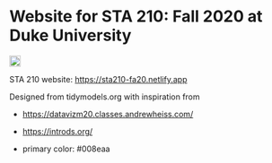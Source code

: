 # Website for STA 210: Fall 2020 at Duke University

<a rel="license" href="http://creativecommons.org/licenses/by-sa/4.0/"><img alt="Creative Commons License" style="border-width:0" src="https://i.creativecommons.org/l/by-sa/4.0/88x31.png" height = 20 /></a>

STA 210 website: https://sta210-fa20.netlify.app

Designed from tidymodels.org with inspiration from

- https://datavizm20.classes.andrewheiss.com/
- https://introds.org/

- primary color: #008eaa



